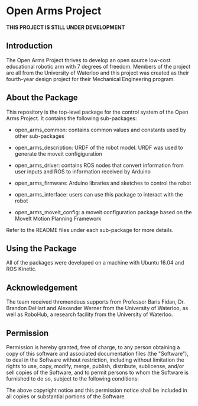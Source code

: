# Open Arms Project

**THIS PROJECT IS STILL UNDER DEVELOPMENT**

## Introduction

The Open Arms Project thrives to develop an open source low-cost educational robotic arm with 7 degrees of freedom. Members of the project are all from the University of Waterloo and this project was created as their fourth-year design project for their Mechanical Engineering program. 

## About the Package

This repository is the top-level package for the control system of the Open Arms Project. It contains the following sub-packages:

- open_arms_common: contains common values and constants used by other sub-packages
  
- open_arms_description: URDF of the robot model. URDF was used to generate the moveit configiguration

- open_arms_driver: contains ROS nodes that convert information from user inputs and ROS to information received by Arduino

- open_arms_firmware: Arduino libraries and sketches to control the robot

- open_arms_interface: users can use this package to interact with the robot

- open_arms_moveit_config: a moveit configuration package based on the MoveIt Motion Planning Framework

Refer to the README files under each sub-package for more details.

## Using the Package

All of the packages were developed on a machine with Ubuntu 16.04 and ROS Kinetic.

## Acknowledgement

The team received thremendous supports from Professor Baris Fidan, Dr. Brandon DeHart and Alexander Werner from the University of Waterloo, as well as RoboHub, a research facility from the University of Waterloo.

## Permission

Permission is hereby granted, free of charge, to any person obtaining a copy of this software and associated documentation files (the "Software"), to deal in the Software without restriction, including without limitation the rights to use, copy, modify, merge, publish, distribute, sublicense, and/or sell copies of the Software, and to permit persons to whom the Software is furnished to do so, subject to the following conditions:

The above copyright notice and this permission notice shall be included in all copies or substantial portions of the Software.